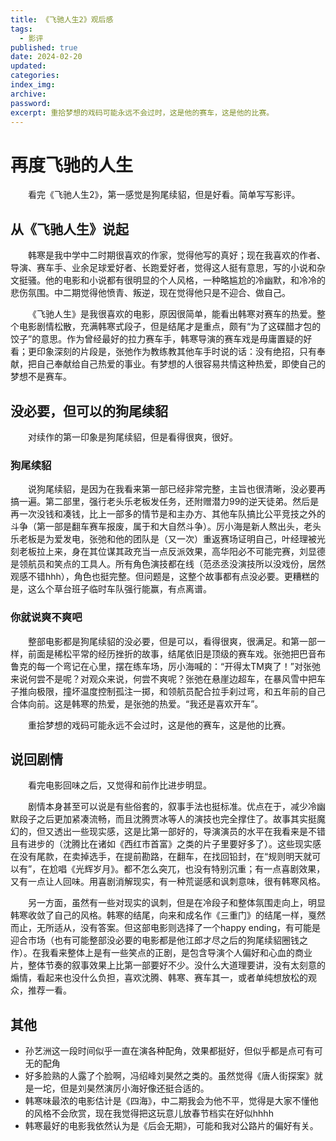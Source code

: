 ```yaml
---
title: 《飞驰人生2》观后感
tags:
  - 影评
published: true
date: 2024-02-20
updated:
categories:
index_img:
archive:
password:
excerpt: 重拾梦想的戏码可能永远不会过时，这是他的赛车，这是他的比赛。
---
```


# 再度飞驰的人生

&emsp;&emsp;看完《飞驰人生2》，第一感觉是狗尾续貂，但是好看。简单写写影评。

## 从《飞驰人生》说起

&emsp;&emsp;韩寒是我中学中二时期很喜欢的作家，觉得他写的真好；现在我喜欢的作者、导演、赛车手、业余足球爱好者、长跑爱好者，觉得这人挺有意思，写的小说和杂文挺骚。他的电影和小说都有很明显的个人风格，一种略尴尬的冷幽默，和冷冷的悲伤氛围。中二期觉得他愤青、叛逆，现在觉得他只是不迎合、做自己。

&emsp;&emsp;《飞驰人生》是我很喜欢的电影，原因很简单，能看出韩寒对赛车的热爱。整个电影剧情松散，充满韩寒式段子，但是结尾才是重点，颇有“为了这碟醋才包的饺子”的意思。作为曾经最好的拉力赛车手，韩寒导演的赛车戏是毋庸置疑的好看；更印象深刻的片段是，张弛作为教练教其他车手时说的话：没有绝招，只有奉献，把自己奉献给自己热爱的事业。有梦想的人很容易共情这种热爱，即使自己的梦想不是赛车。

## 没必要，但可以的狗尾续貂

&emsp;&emsp;对续作的第一印象是狗尾续貂，但是看得很爽，很好。

### 狗尾续貂

&emsp;&emsp;说狗尾续貂，是因为在我看来第一部已经非常完整，主旨也很清晰，没必要再搞一遍。第二部里，强行老头乐老板发任务，还附赠潜力99的逆天徒弟。然后是再一次没钱和凑钱，比上一部多的情节是和主办方、其他车队搞比公平竞技之外的斗争（第一部是翻车赛车报废，属于和大自然斗争）。厉小海是新人熬出头，老头乐老板是为爱发电，张弛和他的团队是（又一次）重返赛场证明自己，叶经理被光刻老板拉上来，身在其位谋其政充当一点反派效果，高华阳必不可能完赛，刘显德是领航员和笑点的工具人。所有角色演技都在线（范丞丞没演技所以没戏份，居然观感不错hhh），角色也挺完整。但问题是，这整个故事都有点没必要。更糟糕的是，这么个草台班子临时车队强行能赢，有点离谱。

### 你就说爽不爽吧

&emsp;&emsp;整部电影都是狗尾续貂的没必要，但是可以，看得很爽，很满足。和第一部一样，前面是稀松平常的经历挫折的故事，结尾依旧是顶级的赛车戏。张弛把巴音布鲁克的每一个弯记在心里，摆在练车场，厉小海喊的：“开得太TM爽了！”对张弛来说何尝不是呢？对观众来说，何尝不爽呢？张弛在悬崖边超车，在暴风雪中把车子推向极限，撞坏温度控制孤注一掷，和领航员配合拉手刹过弯，和五年前的自己合体向前。这是韩寒的热爱，是张弛的热爱。“我还是喜欢开车”。

&emsp;&emsp;重拾梦想的戏码可能永远不会过时，这是他的赛车，这是他的比赛。

## 说回剧情

&emsp;&emsp;看完电影回味之后，又觉得和前作比进步明显。

&emsp;&emsp;剧情本身甚至可以说是有些俗套的，叙事手法也挺标准。优点在于，减少冷幽默段子之后更加紧凑流畅，而且沈腾贾冰等人的演技也完全撑住了。故事其实挺魔幻的，但又透出一些现实感，这是比第一部好的，导演演员的水平在我看来是不错且有进步的（沈腾比在诸如《西红市首富》之类的片子里要好多了）。这些现实感在没有尾款，在卖掉选手，在提前勘路，在翻车，在找回铅封，在“规则明天就可以有”，在尬唱《光辉岁月》。都不怎么突兀，也没有特别沉重；有一点喜剧效果，又有一点让人回味。用喜剧消解现实，有一种荒诞感和讽刺意味，很有韩寒风格。

&emsp;&emsp;另一方面，虽然有一些对现实的讽刺，但是在冷段子和整体氛围走向上，明显韩寒收敛了自己的风格。韩寒的结尾，向来和成名作《三重门》的结尾一样，戛然而止，无所适从，没有答案。但这部电影则选择了一个happy ending，有可能是迎合市场（也有可能整部没必要的电影都是他江郎才尽之后的狗尾续貂圈钱之作）。在我看来整体上是有一些笑点的正剧，是包含导演个人偏好和心血的商业片，整体节奏的叙事效果上比第一部要好不少。没什么大道理要讲，没有太刻意的煽情，看起来也没什么负担，喜欢沈腾、韩寒、赛车其一，或者单纯想放松的观众，推荐一看。

## 其他

- 孙艺洲这一段时间似乎一直在演各种配角，效果都挺好，但似乎都是点可有可无的配角
- 好多脸熟的人露了个脸啊，冯绍峰刘昊然之类的。虽然觉得《唐人街探案》就是一坨，但是刘昊然演厉小海好像还挺合适的。
- 韩寒味最浓的电影估计是《四海》，中二期我会为他不平，觉得是大家不懂他的风格不会欣赏，现在我觉得把这玩意儿放春节档实在好似hhhh
- 韩寒最好的电影我依然认为是《后会无期》，可能和我对公路片的偏好有关。
